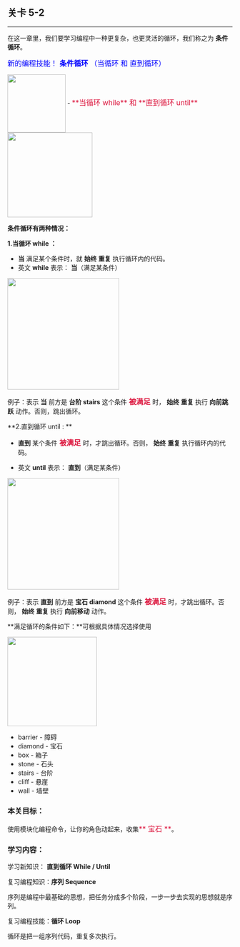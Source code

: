 ## 关卡 5-2

------
在这一章里，我们要学习编程中一种更复杂，也更灵活的循环，我们称之为 **条件循环**。

<font color=#0000FF size=3>新的编程技能！ **条件循环** （当循环 和 直到循环）</font>

<img src="./scene/image/while_until.png" width = "130" alt="" align=center />
 - <font color=#DC143C size=3>**当循环 while** 和 **直到循环 until**</font>

<img src="./scene/image/while_until_list.png" width = "190" alt="" align=center />

**条件循环有两种情况：**

**1.当循环 while ：**

 - **当** 满足某个条件时，就 **始终** **重复** 执行循环内的代码。 
 - 英文 **while** 表示： **当**（满足某条件）

<img src="./scene/image/while_eg.png" width = "250" alt="" align=center />
 
例子：表示 **当** 前方是 **台阶 stairs** 这个条件<font color=#DC143C size=3> **被满足** </font>时， **始终** **重复** 执行 **向前跳跃** 动作。否则，跳出循环。


**2.直到循环 until : ** 

 - **直到** 某个条件<font color=#DC143C size=3> **被满足** </font>时，才跳出循环。否则， **始终** **重复** 执行循环内的代码。

 - 英文 **until** 表示： **直到**（满足某条件）

<img src="./scene/image/until_eg.png" width = "250" alt="" align=center />
 
例子：表示 **直到** 前方是 **宝石 diamond** 这个条件<font color=#DC143C size=3> **被满足** </font>时，才跳出循环。否则， **始终** **重复** 执行 **向前移动** 动作。


**满足循环的条件如下：**可根据具体情况选择使用

<img src="./scene/image/while_until_condition_list.png" width = "200" alt="" align=center />

 - barrier - 障碍
 - diamond - 宝石
 - box     - 箱子
 - stone   - 石头
 - stairs  - 台阶
 - cliff   - 悬崖
 - wall    - 墙壁
 
 
### 本关目标：
使用模块化编程命令，让你的角色动起来，收集<font color=#DC143C size=3>** 宝石 **</font>。

### 学习内容：
学习新知识： **直到循环 While / Until**

复习编程知识：**序列 Sequence**

序列是编程中最基础的思想，把任务分成多个阶段，一步一步去实现的思想就是序列。

复习编程技能：**循环 Loop**

循环是把一组序列代码，重复多次执行。
